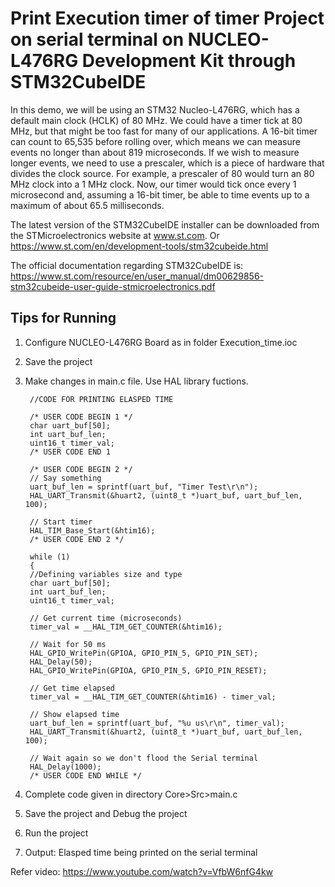 # Print Execution timer of timer Project on serial terminal on NUCLEO-L476RG Development Kit through STM32CubeIDE

In this demo, we will be using an STM32 Nucleo-L476RG, which has a default main clock (HCLK) of 80 MHz. We could have a timer tick at 80 MHz, but that might be too fast for many of our applications. A 16-bit timer can count to 65,535 before rolling over, which means we can measure events no longer than about 819 microseconds.
If we wish to measure longer events, we need to use a prescaler, which is a piece of hardware that divides the clock source. For example, a prescaler of 80 would turn an 80 MHz clock into a 1 MHz clock.
Now, our timer would tick once every 1 microsecond and, assuming a 16-bit timer, be able to time events up to a maximum of about 65.5 milliseconds.

The latest version of the STM32CubeIDE installer can be downloaded from the STMicroelectronics website at www.st.com.
Or https://www.st.com/en/development-tools/stm32cubeide.html

The official documentation regarding STM32CubeIDE is:  
https://www.st.com/resource/en/user_manual/dm00629856-stm32cubeide-user-guide-stmicroelectronics.pdf

## Tips for Running

1. Configure NUCLEO-L476RG Board as in folder Execution_time.ioc

2. Save the project

3. Make changes in main.c file. Use HAL library fuctions.


        //CODE FOR PRINTING ELASPED TIME
        
        /* USER CODE BEGIN 1 */
        char uart_buf[50];
        int uart_buf_len;
        uint16_t timer_val;        
        /* USER CODE END 1 
        
        /* USER CODE BEGIN 2 */        
        // Say something
        uart_buf_len = sprintf(uart_buf, "Timer Test\r\n");
        HAL_UART_Transmit(&huart2, (uint8_t *)uart_buf, uart_buf_len, 100);
        
        // Start timer
        HAL_TIM_Base_Start(&htim16);
        /* USER CODE END 2 */
        
        while (1)
        {
        //Defining variables size and type
        char uart_buf[50];
        int uart_buf_len;
        uint16_t timer_val;
        
        // Get current time (microseconds)
        timer_val = __HAL_TIM_GET_COUNTER(&htim16);
        
        // Wait for 50 ms
        HAL_GPIO_WritePin(GPIOA, GPIO_PIN_5, GPIO_PIN_SET);
        HAL_Delay(50);
        HAL_GPIO_WritePin(GPIOA, GPIO_PIN_5, GPIO_PIN_RESET);
        
        // Get time elapsed
        timer_val = __HAL_TIM_GET_COUNTER(&htim16) - timer_val;
        
        // Show elapsed time
        uart_buf_len = sprintf(uart_buf, "%u us\r\n", timer_val);
        HAL_UART_Transmit(&huart2, (uint8_t *)uart_buf, uart_buf_len, 100);
        
        // Wait again so we don't flood the Serial terminal
        HAL_Delay(1000);
        /* USER CODE END WHILE */

        
4. Complete code given in directory Core>Src>main.c

5. Save the project and Debug the project

6. Run the project

7. Output: Elasped time being printed on the serial terminal

Refer video: https://www.youtube.com/watch?v=VfbW6nfG4kw
 
